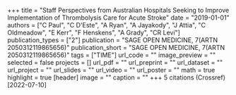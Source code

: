 +++
title = "Staff Perspectives from Australian Hospitals Seeking to Improve Implementation of Thrombolysis Care for Acute Stroke"
date = "2019-01-01"
authors = ["C Paul", "C D'Este", "A Ryan", "A Jayakody", "J Attia", "C Oldmeadow", "E Kerr", "F Henskens", "A Grady", "CR Levi"]
publication_types = ["2"]
publication = "SAGE OPEN MEDICINE, 7(ARTN 2050312119865656)"
publication_short = "SAGE OPEN MEDICINE, 7(ARTN 2050312119865656)"
tags = ["TIME"]
url_code = ""
image_preview = ""
selected = false
projects = []
url_pdf = ""
url_preprint = ""
url_dataset = ""
url_project = ""
url_slides = ""
url_video = ""
url_poster = ""
math = true
highlight = true
[header]
image = ""
caption = ""
+++
5 citations (Crossref) [2022-07-10]
